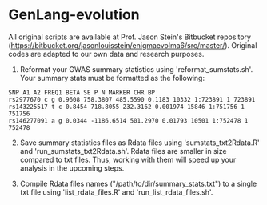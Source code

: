 # GenLang-evolution

All original scripts are available at Prof. Jason Stein's Bitbucket repository (https://bitbucket.org/jasonlouisstein/enigmaevolma6/src/master/). Original codes are adapted to our own data and research purposes.

1) Reformat your GWAS summary statistics using 'reformat_sumstats.sh'.
Your summary stats must be formatted as the following:

```
SNP A1 A2 FREQ1 BETA SE P N MARKER CHR BP
rs2977670 c g 0.9608 758.3807 485.5590 0.1183 10332 1:723891 1 723891
rs143225517 t c 0.8454 718.8055 232.3162 0.001974 15846 1:751756 1 751756
rs146277091 a g 0.0344 -1186.6514 501.2970 0.01793 10501 1:752478 1 752478
```

2) Save summary statistics files as Rdata files using 'sumstats_txt2Rdata.R' and 'run_sumstats_txt2Rdata.sh'.
Rdata files are smaller in size compared to txt files. Thus, working with them will speed up your analysis in the upcoming steps.
   
3) Compile Rdata files names ("/path/to/dir/summary_stats.txt") to a single txt file using 'list_rdata_files.R' and 'run_list_rdata_files.sh'.
